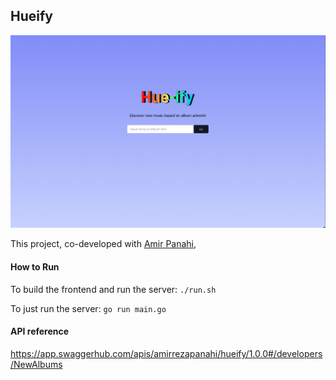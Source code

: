 ## Hueify

![hue-demo](./hueify_demo.png)

This project, co-developed with [Amir Panahi](https://github.com/amirrezapanahi), 

#### How to Run
To build the frontend and run the server: `./run.sh`

To just run the server: `go run main.go`

#### API reference

https://app.swaggerhub.com/apis/amirrezapanahi/hueify/1.0.0#/developers/NewAlbums
